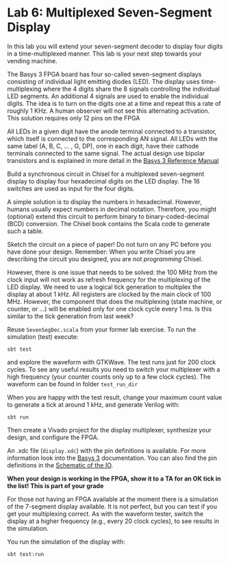 # Lab 6: Multiplexed Seven-Segment Display

In this lab you will extend your seven-segment decoder to display
four digits in a time-multiplexed manner.
This lab is your next step towards your vending machine.

The Basys 3 FPGA board has four so-called seven-segment displays
consisting of individual light emitting diodes (LED).
The display uses time-multiplexing where the 4 digits share
the 8 signals controlling the individual LED segments.
An additional 4 signals are used to enable the individual digits.
The idea is to turn on the digits one at a time and repeat
this a rate of roughly 1 KHz. A human observer will not see this
alternating activation. This solution requires only 12 pins on the FPGA

All LEDs in a given digit have the anode terminal connected to a transistor,
which itself is connected to the corresponding AN signal. 
All LEDs with the same label (A, B, C, ... , G, DP), one in each digit,
have their cathode terminals connected to the same signal. The actual design use bipolar transistors and is explained in more detail in the
[Basys 3 Reference Manual](https://digilent.com/reference/programmable-logic/basys-3/reference-manual)

Build a synchronous circuit in Chisel for a multiplexed seven-segment display
to display four hexadecimal digits  on the LED display.
The 16 switches are used as input for the four digits.

A simple solution is to display the numbers in hexadecimal.
However, humans usually
expect numbers in decimal notation. Therefore, you might (optional) extend this circuit
to perform binary to binary-coded-decimal (BCD) conversion. The Chisel book
contains the Scala code to generate such a table.

Sketch the circuit on a piece of paper! Do not turn on any PC before
you have done your design. Remember: When you write Chisel you are
describing the circuit you designed, you are not *programming* Chisel.

However, there is one issue that needs to be solved:
the 100 MHz from the clock input will not work as refresh frequency for
the multiplexing of the LED display.
We need to use a logical tick generation to multiplex the display at about 1 kHz.
All registers are clocked by the main clock of 100 MHz. However, the component
that does the multiplexing (state machine, or counter, or ...) will be enabled
only for one clock cycle every 1 ms. Is this similar to the tick generation from
last week?


Reuse ```SevenSegDec.scala``` from your former lab exercise.
To run the simulation (test) execute:

```
sbt test
```

and explore the waveform with GTKWave. The test runs just for
200 clock cycles. To see any useful results you need to switch
your multiplexer with a high frequency (your counter counts only
up to a few clock cycles). The waveform can be found in folder
```test_run_dir```

When you are happy with the test result, change your maximum count
value to generate a tick at around 1 kHz, and generate Verilog with:

```
sbt run
```

Then create a Vivado project for the display multiplexer, synthesize
your design, and configure the FPGA.

An .xdc file (```display.xdc```) with the pin definitions is available.
For more information look into the
[Basys 3](https://reference.digilentinc.com/reference/programmable-logic/basys-3/start?redirect=1)
documentation. You can also find the pin definitions in the
[Schematic of the IO](https://reference.digilentinc.com/basys3/refmanual#basic_io).

**When your design is working in the FPGA, show it to a TA for an OK
tick in the list! This is part of your grade**

For those not having an FPGA available at the moment there is a simulation
of the 7-segment display available. It is not perfect, but you can test
if you get your multiplexing correct. As with the waveform tester,
switch the display at a higher frequency (e.g., every 20 clock cycles), to
see results in the simulation.

You run the simulation of the display with:

```
sbt test:run
```

